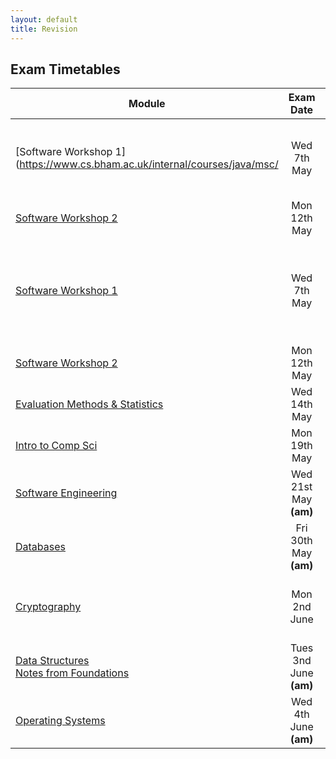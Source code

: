 ```yaml
---
layout: default
title: Revision
---
```


## Exam Timetables

| Module             | Exam Date|Revision Notes | Past Papers |
| ------------------ |:--------:| :-------------:| ----------- 
|[Software Workshop 1](https://www.cs.bham.ac.uk/internal/courses/java/msc/     | Wed 7th May| pdf| [2013](PastPapers/A2048712.pdf)   [2011](PastPapers/A2048710.pdf)   <br>[2010](PastPapers/A2048709.pdf)  [2009](PastPapers/A2048708.pdf)  <br>[2008](PastPapers/A2048707.pdf)   [2007](PastPapers/A2048706.pdf) <br>[2006](PastPapers/A2048705.pdf)   [2005](PastPapers/A2048704.pdf) <br>[sample](https://www.cs.bham.ac.uk/  internal/courses/java/msc/local/java13.pdf)|
|[Software Workshop 2](https://www.cs.bham.ac.uk/internal/courses/java/msc/sem2)|Mon 12th May|pdf | see 1 |
|[Software Workshop 1](https://www.cs.bham.ac.uk/internal/courses/java/msc/)    | Wed 7th May| pdf| [2013](PastPapers/A2048712.pdf)   [2011](PastPapers/A2048710.pdf)   <br>[2010](PastPapers/A2048709.pdf)  <br>[2009](PastPapers/A2048708.pdf)  <br>[2008](PastPapers/A2048707.pdf)   <br>[2007](PastPapers/A2048706.pdf) <br>[2006](PastPapers/A2048705.pdf)   <br>[2005](PastPapers/A2048704.pdf) <br>[sample](https://www.cs.bham.ac.uk/internal/courses/java/msc/local/java13.pdf)|
|[Software Workshop 2](https://www.cs.bham.ac.uk/internal/courses/java/msc/sem2)|Mon 12th May|pdf | see 1 |
|[Evaluation Methods & Statistics](https://canvas.bham.ac.uk/courses/2032)      |Wed 14th May|pdf | [2012](PastPapers/EMS12.pdf)|
|[Intro to Comp Sci](https://canvas.bham.ac.uk/courses/1984)                    |Mon 19th May|pdf | [2012](PastPapers/Intro12.pdf) <br>[2010](PastPapers/Intro10.pdf) <br>[2009](PastPapers/Intro09.pdf)|
|[Software Engineering](http://www.cs.bham.ac.uk/~rzb/teachingFSE2013.htm)      |Wed 21st May <br>**(am)**  |pdf <br> html| [2012](PastPapers/SE12.pdf) <br>[2010](PastPapers/SE10.pdf)|
|[Databases](http://www.cs.bham.ac.uk/~jab/Modules/Databases/13-14/)            |Fri 30th May<br> **(am)**  |pdf <br> html| [2012](PastPapers/DB12.pdf) <br>[2010](PastPapers/DB10.pdf) <br>[2009](PastPapers/DB09.pdf)|
|[Cryptography](http://www.cs.bham.ac.uk/~exr/teaching/lectures/crypto/13_14/)|Mon 2nd June |pdf  | [2012](PastPapers/Crypt12.pdf) <br>[2010](PastPapers/Crypt10.pdf) <br>[2009](PastPapers/Crypt09.pdf)<br>[2008](PastPapers/Crypt08.pdf) <br>[2007](PastPapers/Crypt07.pdf)|
|[Data Structures](https://canvas.bham.ac.uk/courses/2076)<br>[Notes from Foundations](http://www.cs.bham.ac.uk/~jxb/FCS/foundations.pdf)|Tues 3nd June  <br>**(am)**  |pdf <br> html| [2012](PastPapers/DS12.pdf) <br>[2010](PastPapers/DS10.pdf) <br>[2009](PastPapers/DS09.pdf)|
|[Operating Systems](http://www.cs.bham.ac.uk/~bxb/Teaching.html#osan13-14)     |Wed 4th June <br> **(am)** |pdf <br> html| none|
